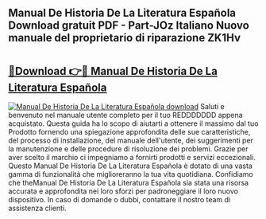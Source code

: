 ## Manual De Historia De La Literatura Española Download gratuit PDF - Part-JOz Italiano Nuovo manuale del proprietario di riparazione ZK1Hv

# <h2><a href="http://dfe4gjt.blite.top/?on=Manual+De+Historia+De+La+Literatura+Espa%c3%b1ola">🔗Download 👉🔴 Manual De Historia De La Literatura Española</a></h2>

[![Manual De Historia De La Literatura Española download](https://i.imgur.com/lujVjoI.png)](http://dfe4gjt.blite.top/?on=Manual+De+Historia+De+La+Literatura+Espa%c3%b1ola)
Saluti e benvenuto nel manuale utente completo per il tuo REDDDDDDD appena acquistato. Questa guida ha lo scopo di aiutarti a ottenere il massimo dal tuo Prodotto fornendo una spiegazione approfondita delle sue caratteristiche, del processo di installazione, del manuale dell'utente, dei suggerimenti per la manutenzione e delle procedure di risoluzione dei problemi. Grazie per aver scelto il marchio ci impegniamo a fornirti prodotti e servizi eccezionali. Questo Manual De Historia De La Literatura Española è dotato di una vasta gamma di funzionalità che miglioreranno la tua vita quotidiana. Confidiamo che theManual De Historia De La Literatura Española sia stata una risorsa accurata e approfondita nei loro sforzi per padroneggiare il loro nuovo dispositivo. In caso di domande o dubbi, contattare il nostro team di assistenza clienti.
